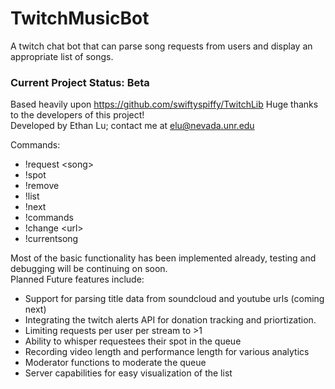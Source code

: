 # TwitchMusicBot
A twitch chat bot that can parse song requests from users and display an appropriate list of songs.

### Current Project Status: Beta

Based heavily upon https://github.com/swiftyspiffy/TwitchLib Huge thanks to the developers of this project!  
Developed by Ethan Lu; contact me at elu@nevada.unr.edu

Commands:

- !request \<song\>
- !spot
- !remove
- !list
- !next
- !commands
- !change \<url\>
- !currentsong

Most of the basic functionality has been implemented already, testing and debugging will be continuing on soon.  
Planned Future features include:

- Support for parsing title data from soundcloud and youtube urls (coming next)
- Integrating the twitch alerts API for donation tracking and priortization.
- Limiting requests per user per stream to >1
- Ability to whisper requestees their spot in the queue
- Recording video length and performance length for various analytics
- Moderator functions to moderate the queue
- Server capabilities for easy visualization of the list

